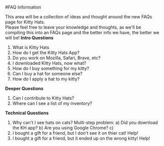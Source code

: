 #FAQ Information

This area will be a collection of ideas and thought around the new FAQs page for Kitty Hats.  
Please feel free to leave your knowledge and thoughts, as we'll be compiling this into an FAQs page and the better info we have, the better we will be!
<strong> Intro Questions </strong>
1. What is Kitty Hats
2. How do I get the Kitty Hats App?
3. Do you work on Mozilla, Safari, Brave, etc?
4. I downloaded Kitty Hats, now what?
5. How do I buy something for my kitty?
6. Can I buy a hat for someone else?
7. How do I apply a hat to my kitty?

<strong>Deeper Questions</strong>
1. Can I contribute to Kitty Hats?
2. Where can I see a list of my inventory?

<strong>Technical Questions</strong>
1. Why can't I see hats on cats?
  Multi-step problem:
  a) Did you download the KH app?
  b) Are you using Google Chrome?
  c)
2. I bought a gift for a friend, but I don't see it on thier cat! Help!  
3. I bought a gift for a friend, but it ended up on the wrong kitty! Help!
